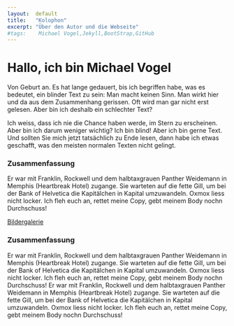 ```yaml
---
layout:  default
title:   "Kolophon"
excerpt: "Über den Autor und die Webseite"
#tags:    Michael Vogel,Jekyll,BootStrap,GitHub
---
```


# Hallo, ich bin Michael Vogel
Von Geburt an. Es hat lange gedauert, bis ich begriffen habe, was es bedeutet, ein blinder Text zu sein: Man macht keinen Sinn. Man wirkt hier und da aus dem Zusammenhang gerissen. Oft wird man gar nicht erst gelesen. Aber bin ich deshalb ein schlechter Text?

Ich weiss, dass ich nie die Chance haben werde, im Stern zu erscheinen. Aber bin ich darum weniger wichtig? Ich bin blind! Aber ich bin gerne Text. Und sollten Sie mich jetzt tatsächlich zu Ende lesen, dann habe ich etwas geschafft, was den meisten normalen Texten nicht gelingt.



### Zusammenfassung
Er war mit Franklin, Rockwell und dem halbtaxgrauen Panther Weidemann in Memphis (Heartbreak Hotel) zugange. Sie warteten auf die fette Gill, um bei der Bank of Helvetica die Kapitälchen in Kapital umzuwandeln. Oxmox liess nicht locker. Ich fleh euch an, rettet meine Copy, gebt meinem Body nochn Durchschuss!

<a rel="gallery-1" href="pictures/slide1.jpg" class="swipebox btn btn-primary" title="Sonnenuntergang"><i class="glyphicon glyphicon-picture"></i> Bildergalerie</a>
<a rel="gallery-1" href="pictures/slide2.jpg" class="swipebox" title="Junge"></a>
<a rel="gallery-1" href="pictures/slide3.jpg" class="swipebox" title="Dolomiten"></a>

### Zusammenfassung
Er war mit Franklin, Rockwell und dem halbtaxgrauen Panther Weidemann in Memphis (Heartbreak Hotel) zugange. Sie warteten auf die fette Gill, um bei der Bank of Helvetica die Kapitälchen in Kapital umzuwandeln. Oxmox liess nicht locker. Ich fleh euch an, rettet meine Copy, gebt meinem Body nochn Durchschuss! Er war mit Franklin, Rockwell und dem halbtaxgrauen Panther Weidemann in Memphis (Heartbreak Hotel) zugange. Sie warteten auf die fette Gill, um bei der Bank of Helvetica die Kapitälchen in Kapital umzuwandeln. Oxmox liess nicht locker. Ich fleh euch an, rettet meine Copy, gebt meinem Body nochn Durchschuss!